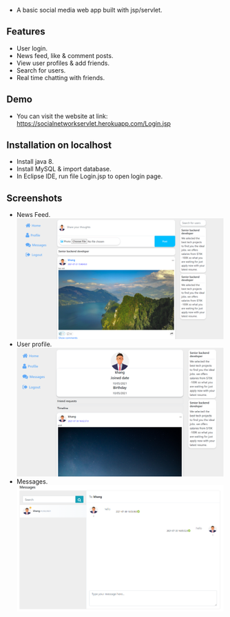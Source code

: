 - A basic social media web app built with jsp/servlet.

## Features
- User login.
- News feed, like & comment posts.
- View user profiles & add friends.
- Search for users.
- Real time chatting with friends.

## Demo
- You can visit the website at link: https://socialnetworkservlet.herokuapp.com/Login.jsp

## Installation on localhost
- Install java 8.
- Install MySQL & import database.
- In Eclipse IDE, run file Login.jsp to open login page.

## Screenshots
- News Feed.
![](screenshots/demo.png)
- User profile.
![](screenshots/demo_profile.png)
- Messages.
![](screenshots/demo_message.png)
